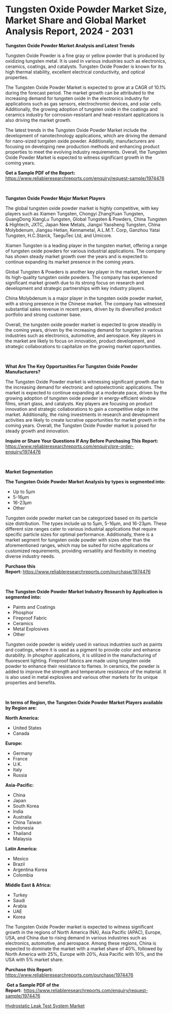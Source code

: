 <p><h1>Tungsten Oxide Powder Market Size, Market Share and Global Market Analysis Report, 2024 - 2031</h1></p><p><strong>Tungsten Oxide Powder Market Analysis and Latest Trends</strong></p>
<p><p>Tungsten Oxide Powder is a fine gray or yellow powder that is produced by oxidizing tungsten metal. It is used in various industries such as electronics, ceramics, coatings, and catalysts. Tungsten Oxide Powder is known for its high thermal stability, excellent electrical conductivity, and optical properties.</p><p>The Tungsten Oxide Powder Market is expected to grow at a CAGR of 10.1% during the forecast period. The market growth can be attributed to the increasing demand for tungsten oxide in the electronics industry for applications such as gas sensors, electrochromic devices, and solar cells. Additionally, the growing adoption of tungsten oxide in the coatings and ceramics industry for corrosion-resistant and heat-resistant applications is also driving the market growth.</p><p>The latest trends in the Tungsten Oxide Powder Market include the development of nanotechnology applications, which are driving the demand for nano-sized tungsten oxide powder. Additionally, manufacturers are focusing on developing new production methods and enhancing product properties to meet the evolving industry requirements. Overall, the Tungsten Oxide Powder Market is expected to witness significant growth in the coming years.</p></p>
<p><strong>Get a Sample PDF of the Report:&nbsp;</strong> <a href="https://www.reliableresearchreports.com/enquiry/request-sample/1974476">https://www.reliableresearchreports.com/enquiry/request-sample/1974476</a></p>
<p>&nbsp;</p>
<p><strong>Tungsten Oxide Powder Major Market Players</strong></p>
<p><p>The global tungsten oxide powder market is highly competitive, with key players such as Xiamen Tungsten, Chongyi ZhangYuan Tungsten, GuangDong XiangLu Tungsten, Global Tungsten & Powders, China Tungsten & Hightech, JXTC, Japan New Metals, Jiangxi Yaosheng Tungsten, China Molybdenum, Jiangsu Hetian, Kennametal, A.L.M.T. Corp, Ganzhou Yatai Tungsten, H.C.Starck, TaeguTec Ltd, and Umicore.</p><p>Xiamen Tungsten is a leading player in the tungsten market, offering a range of tungsten oxide powders for various industrial applications. The company has shown steady market growth over the years and is expected to continue expanding its market presence in the coming years.</p><p>Global Tungsten & Powders is another key player in the market, known for its high-quality tungsten oxide powders. The company has experienced significant market growth due to its strong focus on research and development and strategic partnerships with key industry players.</p><p>China Molybdenum is a major player in the tungsten oxide powder market, with a strong presence in the Chinese market. The company has witnessed substantial sales revenue in recent years, driven by its diversified product portfolio and strong customer base.</p><p>Overall, the tungsten oxide powder market is expected to grow steadily in the coming years, driven by the increasing demand for tungsten in various industries such as electronics, automotive, and aerospace. Key players in the market are likely to focus on innovation, product development, and strategic collaborations to capitalize on the growing market opportunities.</p></p>
<p>&nbsp;</p>
<p><strong>What Are The Key Opportunities For Tungsten Oxide Powder Manufacturers?</strong></p>
<p><p>The Tungsten Oxide Powder market is witnessing significant growth due to the increasing demand for electronic and optoelectronic applications. The market is expected to continue expanding at a moderate pace, driven by the growing adoption of tungsten oxide powder in energy-efficient window films, smart glass, and catalysts. Key players are focusing on product innovation and strategic collaborations to gain a competitive edge in the market. Additionally, the rising investments in research and development activities are likely to create lucrative opportunities for market growth in the coming years. Overall, the Tungsten Oxide Powder market is poised for steady growth and innovation.</p></p>
<p><strong>Inquire or Share Your Questions If Any Before Purchasing This Report:</strong> <a href="https://www.reliableresearchreports.com/enquiry/pre-order-enquiry/1974476">https://www.reliableresearchreports.com/enquiry/pre-order-enquiry/1974476</a></p>
<p>&nbsp;</p>
<p><strong>Market Segmentation</strong></p>
<p><strong>The Tungsten Oxide Powder Market Analysis by types is segmented into:</strong></p>
<p><ul><li>Up to 5μm</li><li>5-16μm</li><li>16-23μm</li><li>Other</li></ul></p>
<p><p>Tungsten oxide powder market can be categorized based on its particle size distribution. The types include up to 5μm, 5-16μm, and 16-23μm. These different size ranges cater to various industrial applications that require specific particle sizes for optimal performance. Additionally, there is a market segment for tungsten oxide powder with sizes other than the aforementioned ranges, which may be suited for niche applications or customized requirements, providing versatility and flexibility in meeting diverse industry needs.</p></p>
<p><strong>Purchase this Report:&nbsp;</strong><a href="https://www.reliableresearchreports.com/purchase/1974476">https://www.reliableresearchreports.com/purchase/1974476</a></p>
<p>&nbsp;</p>
<p><strong>The Tungsten Oxide Powder Market Industry Research by Application is segmented into:</strong></p>
<p><ul><li>Paints and Coatings</li><li>Phosphor</li><li>Fireproof Fabric</li><li>Ceramics</li><li>Metal Explosives</li><li>Other</li></ul></p>
<p><p>Tungsten oxide powder is widely used in various industries such as paints and coatings, where it is used as a pigment to provide color and enhance durability. In phosphor applications, it is utilized in the manufacturing of fluorescent lighting. Fireproof fabrics are made using tungsten oxide powder to enhance their resistance to flames. In ceramics, the powder is added to improve the strength and temperature resistance of the material. It is also used in metal explosives and various other markets for its unique properties and benefits.</p></p>
<p>&nbsp;</p>
<p><strong>In terms of Region, the Tungsten Oxide Powder Market Players available by Region are:</strong></p>
<p>
    <p> <strong> North America: </strong>
        <ul>
            <li>United States</li>
            <li>Canada</li>
        </ul>
        </p> 
    <p> <strong> Europe: </strong>
        <ul>
            <li>Germany</li>
            <li>France</li>
            <li>U.K.</li>
            <li>Italy</li>
            <li>Russia</li>
        </ul>
        </p> 
    <p> <strong> Asia-Pacific: </strong>
        <ul>
            <li>China</li>
            <li>Japan</li>
            <li>South Korea</li>
            <li>India</li>
            <li>Australia</li>
            <li>China Taiwan</li>
            <li>Indonesia</li>
            <li>Thailand</li>
            <li>Malaysia</li>
        </ul>
        </p> 
    <p> <strong> Latin America: </strong>
        <ul>
            <li>Mexico</li>
            <li>Brazil</li>
            <li>Argentina Korea</li>
            <li>Colombia</li>
        </ul>
        </p> 
    <p> <strong> Middle East & Africa: </strong>
        <ul>
            <li>Turkey</li>
            <li>Saudi</li>
            <li>Arabia</li>
            <li>UAE</li>
            <li>Korea</li>
        </ul>
    </p>
    </p>
<p><p>The Tungsten Oxide Powder market is expected to witness significant growth in the regions of North America (NA), Asia Pacific (APAC), Europe, USA, and China due to rising demand in various industries such as electronics, automotive, and aerospace. Among these regions, China is expected to dominate the market with a market share of 40%, followed by North America with 25%, Europe with 20%, Asia Pacific with 10%, and the USA with 5% market share.</p></p>
<p><strong>Purchase this Report: </strong><a href="https://www.reliableresearchreports.com/purchase/1974476">https://www.reliableresearchreports.com/purchase/1974476</a></p>
<p>&nbsp;<strong>Get a Sample PDF of the Report:&nbsp;&nbsp;</strong><a href="https://www.reliableresearchreports.com/enquiry/request-sample/1974476">https://www.reliableresearchreports.com/enquiry/request-sample/1974476</a></p>
<p><strong></strong></p>
<p><p><a href="https://bubble-tree-ea4.notion.site/Hydrostatic-Leak-Test-System-Market-Analysis-and-Market-Size-Global-Industry-Overview-Market-Segme-3c93154723c24174954fce342e563c8a">Hydrostatic Leak Test System Market</a></p></p>